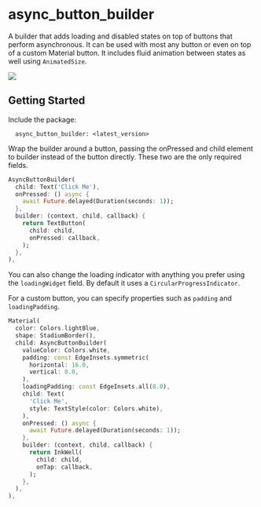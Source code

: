 # async_button_builder

A builder that adds loading and disabled states on top of buttons that perform asynchronous. It can be used with most any button or even on top of a custom Material button. It includes fluid animation between states as well using `AnimatedSize`.

<p>  
 <img src="https://github.com/Nolence/async_button_builder/screenshots/ezgif-2-22348353c16f.gif?raw=true"/>
</p>  

## Getting Started

Include the package:

```
  async_button_builder: <latest_version>
```

Wrap the builder around a button, passing the onPressed and child element to builder instead of the button directly. These two are the only required fields.

```dart
AsyncButtonBuilder(
  child: Text('Click Me'),
  onPressed: () async {
    await Future.delayed(Duration(seconds: 1));
  },
  builder: (context, child, callback) {
    return TextButton(
      child: child,
      onPressed: callback,
    );
  },
),
```

You can also change the loading indicator with anything you prefer using the `loadingWidget` field. By default it uses a `CircularProgressIndicator`.

For a custom button, you can specify properties such as `padding` and `loadingPadding`.


```dart
Material(
  color: Colors.lightBlue,
  shape: StadiumBorder(),
  child: AsyncButtonBuilder(
    valueColor: Colors.white,
    padding: const EdgeInsets.symmetric(
      horizontal: 16.0,
      vertical: 8.0,
    ),
    loadingPadding: const EdgeInsets.all(8.0),
    child: Text(
      'Click Me',
      style: TextStyle(color: Colors.white),
    ),
    onPressed: () async {
      await Future.delayed(Duration(seconds: 1));
    },
    builder: (context, child, callback) {
      return InkWell(
        child: child,
        onTap: callback,
      );
    },
  ),
),
```

